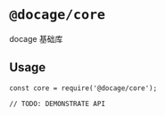 # `@docage/core`

docage 基础库

## Usage

```
const core = require('@docage/core');

// TODO: DEMONSTRATE API
```
